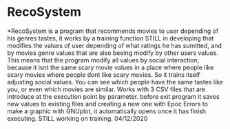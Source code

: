 # RecoSystem
*RecoSystem is a program that recommends movies to user depending of his genres tastes,
it works by a training function STILL in developing that modifies the values of user depending of what ratings
he has sumitted, and by movies genre values that are also beeing modify by other users values.
This means that the program modify all values by social interaction, because it isnt the same scary movie
values in a place where people like scary movies where people dont like scary movies. So it trains itself adjusting
social values.
You can see which people have the same tastes like you, or even which movies are similar.
Works with 3 CSV files that are introduce at the execution point by parameter. before exit program it saves new 
values to existing files and creating a new one with Epoc Errors to make a graphic with GNUplot, it automatically opens
once it has finish executing.
STILL working on training. 04/12/2020
